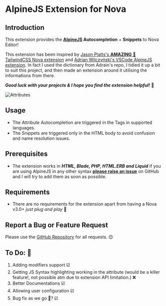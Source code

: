 # AlpineJS Extension for Nova

## Introduction

This extension provides the **[AlpineJS](https://alpinejs.dev) Autocompletion** + **Snippets** to Nova Editor!

This extension has been inspired by [Jason Platts's **AMAZING** 💯 TailwindCSS Nova extension](https://github.com/jasonplatts/tailwindcss-nova-ext) and [Adrian Wilczyński's VSCode AlpineJS extension](https://github.com/AdrianWilczynski/AlpineIntelliSense). In fact I used the dictionary from Adrain's repo, I tidied it up a bit to suit this project, and then made an extension around it utilising the informations from there.

**_Good luck with your projects & I hope you find the extension helpful!_** 🚀

![Attributes](https://user-images.githubusercontent.com/11975985/151862750-15f045e4-ae2d-406b-ae36-721c89508b5c.jpg)

<!-- add gif -->

## Usage

- The Attribute Autocompletion are triggered in the Tags in supported languages.
- The Snippets are triggered only in the HTML body to avoid confusion and name resolution issues.

## Prerequisites

- The extension works in **_HTML, Blade, PHP, HTML.ERB and Liquid_** if you are using AlpineJS in any other syntax [**please raise an issue**](https://github.com/EmranMR/AlpineJS-Nova-Extension/issues) on GitHub and I will try to add them as soon as possible.

## Requirements

- There are no requirements for the extension apart from having a Nova v3.0+
  _just plug and play_ 🚀

## Report a Bug or Feature Request

Please use the [GitHub Repository](https://github.com/EmranMR/AlpineJSNova) for all requests. 😊

## To Do: 🥵

1. Adding modifiers support ☑️
2. Getting JS Syntax highlighting working in the attribute (would be a killer feature!, not possible atm due to extension API limitation.) ❌
3. Better Documentations ☑️
4. Allowing user configuration ☑️
5. Bug fix as we go 🐞? ☑️

